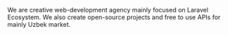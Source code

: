 We are creative web-development agency mainly focused on Laravel Ecosystem. We also create open-source projects and free to use APIs for mainly Uzbek market.
